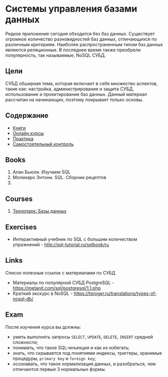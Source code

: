 # Системы управления базами данных

Редкое приложение сегодня обходится без баз данных. Существует огромное количество разновидностей баз данных, отличающихся по различным критериям. Наиболее распространенным типом баз данных являются реляционные. В последнее время также преобрели популярность, так называемые, NoSQL СУБД.

## Цели
СУБД обширная тема, которая включает в себя множество аспектов, такие как: настройка, администрирование и защита СУБД, использование и проектирование баз данных. Данный материал рассчитан на начинающих, поэтому покрывает только основы.

## Содержание
* [Книги](https://github.com/drewxa/guide/master/Database.md#books)
* [Онлайн курсы](https://github.com/drewxa/guide/master/Database.md#courses)
* [Практика](https://github.com/drewxa/guide/master/Database.md#exercises)
* [Самостоятельный контроль](https://github.com/drewxa/guide/master/Database.md#exam)

## Books
1. Алан Бьюли. Изучаем SQL
2. Молинаро Энтони. SQL. Сборник рецептов 
3.

## Courses
1. [Технопарк: Базы данных](https://www.youtube.com/watch?v=SfYaAQ9-RnE&list=PLrCZzMib1e9oOFQbuOgjKYbRUoA8zGKnj)

## Exercises
* Интерактивный учебник по SQL с большим количеством упражнений - http://sql-tutorial.ru/sqlbook/ru

## Links
Список полезные ссылок с материалами по СУБД

* Материалы по популярной СУБД PostgreSQL - https://metanit.com/sql/postgresql/1.1.php
* Краткий экскурс в NoSQL - https://tproger.ru/translations/types-of-nosql-db/

## Exam
После изучения курса вы должны:
* уметь выполнять запросы `SELECT`, `UPDATE`, `DELETE`, `INSERT` средней сложности;
* понимать, что такое SQL-инъекция и как их избегать;
* знать, что скрывается под понятиями индексы, триггеры, хранимые процедуры, `primary key` и `foreign key`;
* осознавать, что такое нормализация данных, и разобраться, чем отличаются первые 3 нормальных формы.
